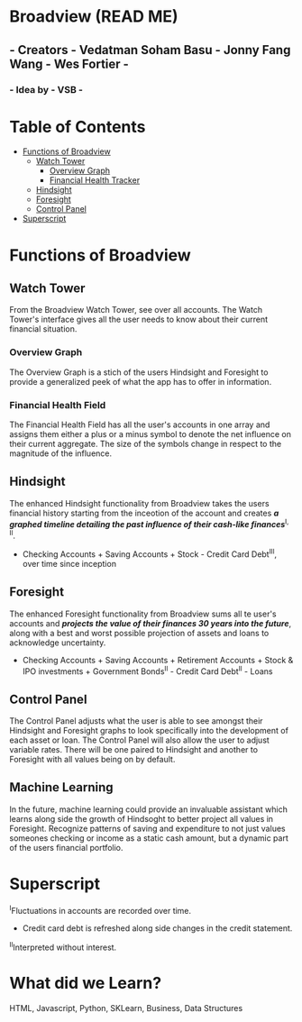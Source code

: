 # Broadview (READ ME)
## - Creators - Vedatman Soham Basu - Jonny Fang Wang - Wes Fortier -
### - Idea by - VSB -

# Table of Contents
* [Functions of Broadview](#functions-of-broadview)
  * [Watch Tower](#watch-tower)
    * [Overview Graph](#overview-graph)
    * [Financial Health Tracker](#financial-health-field)
  * [Hindsight](#hindsight)
  * [Foresight](#foresight)
  * [Control Panel](#control-panel)
* [Superscript](#superscript)

# Functions of Broadview
## Watch Tower
From the Broadview Watch Tower, see over all accounts. The Watch Tower's interface gives all the user needs to know about their current financial situation.

### Overview Graph
The Overview Graph is a stich of the users Hindsight and Foresight to provide a generalized peek of what the app has to offer in information.

### Financial Health Field
The Financial Health Field has all the user's accounts in one array and assigns them either a plus or a minus symbol to denote the net influence on their current aggregate. The size of the symbols change in respect to the magnitude of the influence.

## Hindsight
The enhanced Hindsight functionality from Broadview takes the users financial history starting from the inceotion of the account and creates ___a graphed timeline detailing the past influence of their cash-like finances___<sup>I, II</sup>.

- Checking Accounts + Saving Accounts + Stock - Credit Card Debt<sup>III</sup>, over time since inception

## Foresight
The enhanced Foresight functionality from Broadview sums all te user's accounts and ___projects the value of their finances 30 years into the future___, along with a best and worst possible projection of assets and loans to acknowledge uncertainty.

- Checking Accounts + Saving Accounts + Retirement Accounts + Stock & IPO investments + Government Bonds<sup>II</sup> - Credit Card Debt<sup>II</sup> - Loans

## Control Panel
The Control Panel adjusts what the user is able to see amongst their Hindsight and Foresight graphs to look specifically into the development of each asset or loan. The Control Panel will also allow the user to adjust variable rates. There will be one paired to Hindsight and another to Foresight with all values being on by default.

## Machine Learning
In the future, machine learning could provide an invaluable assistant which learns along side the growth of Hindsoght to better project all values in Foresight. Recognize patterns of saving and expenditure to not just values someones checking or income as a static cash amount, but a dynamic part of the users financial portfolio.

# Superscript
<sup>I</sup>Fluctuations in accounts are recorded over time.
- Credit card debt is refreshed along side changes in the credit statement.

<sup>II</sup>Interpreted without interest.

# What did we Learn?
HTML, Javascript, Python, SKLearn, Business, Data Structures
